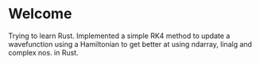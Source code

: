 # Welcome
Trying to learn Rust. Implemented a simple RK4 method to update a wavefunction using a Hamiltonian to get better at using ndarray, linalg and complex nos. in Rust.